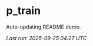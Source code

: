 # p_train

Auto-updating README demo.

<!--START_SECTION:status-->
_Last run: 2025-09-25 04:27 UTC_
<!--END_SECTION:status-->



































































































































































































































































































































































































































































































































































































































































































































































